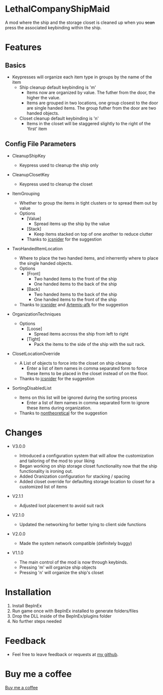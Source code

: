 # LethalCompanyShipMaid
A mod where the ship and the storage closet is cleaned up when you ~~scan~~ press the associated keybinding within the ship.

# Features
## Basics
- Keypresses will organize each item type in groups by the name of the item
  - Ship cleanup default keybinding is 'm'
	- Items now are organized by value. The futher from the door, the higher the value.
	- Items are grouped in two locations, one group closest to the door are single handed items. The group futher from the door are two handed objects.
  - Closet cleanup default keybinding is 'n'
	- Items in the closet will be staggered slightly to the right of the 'first' item
## Config File Parameters
- CleanupShipKey
	- Keypress used to cleanup the ship only

- CleanupClosetKey
	- Keypress used to cleanup the closet

- ItemGrouping
	- Whether to group the items in tight clusters or to spread them out by value
	- Options
		- [Value]
			- Spread items up the ship by the value
		- [Stack]
			- Keep items stacked on top of one another to reduce clutter
		- Thanks to [jcsnider](https://github.com/jcsnider) for the suggestion

- TwoHandedItemLocation
	- Where to place the two handed items, and inherrently where to place the single handed objects.
	- Options
		- [Front]
			- Two handed items to the front of the ship 
			- One handed items to the back of the ship
		- [Back]
			- Two handed items to the back of the ship 
			- One handed items to the front of the ship
	- Thanks to [jcsnider](https://github.com/jcsnider) and [Artemis-afk](https://github.com/Artemis-afk) for the suggestion

- OrganizationTechniques
	- Options
		- [Loose]
			- Spread items accross the ship from left to right
		- [Tight]
			- Pack the items to the side of the ship with the suit rack.

- ClosetLocationOverride
	- A List of objects to force into the closet on ship cleanup
		- Enter a list of item names in comma separated form to force these items to be placed in the closet instead of on the floor.
	- Thanks to [jcsnider](https://github.com/jcsnider) for the suggestion

- SortingDisabledList
	- Items on this list will be ignored during the sorting process
		- Enter a list of item names in comma separated form to ignore these items during organization.
	- Thanks to [nontheoretical](https://github.com/nontheoretical) for the suggestion



# Changes
- V3.0.0
	- Introduced a configuration system that will allow the customization and tailoring of the mod to your liking
	- Began working on ship storage closet functionality now that the ship functionality is ironing out.
	- Added Oranization configuration for stacking / spacing
	- Added closet override for defaulting storage location to closet for a customized list of items

- V2.1.1
  - Adjusted loot placement to avoid suit rack
- V2.1.0 
  - Updated the networking for better tying to client side functions
- V2.0.0
  - Made the system network compatible (definitely buggy)
- V1.1.0
  - The main control of the mod is now through keybinds.
  - Pressing 'm' will organize ship objects
  - Pressing 'n' will organize the ship's closet

# Installation
1. Install BepInEx
2. Run game once with BepInEx installed to generate folders/files
3. Drop the DLL inside of the BepInEx/plugins folder
4. No further steps needed

# Feedback
- Feel free to leave feedback or requests at [my github](https://github.com/bozzobrain/LethalCompanyShipMaid).

# Buy me a coffee
[Buy me a coffee](https://www.buymeacoffee.com/bozzobrain)
